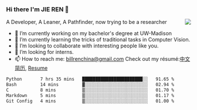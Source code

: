 ### Hi there I'm JIE REN 👋

<img align="right" src="https://github-readme-stats.vercel.app/api?username=BillRencn&show_icons=true&icon_color=0366d6&bg_color=ffffff&hide_title=true" />
A Developer, A Leaner, A Pathfinder, now trying to be a researcher

- 🔭 I’m currently working on my bachelor's degree at UW-Madison
- 🌱 I’m currently learning the tricks of traditional tasks in Computer Vision.
- 👯 I’m looking to collaborate with interesting people like you. 
- 🤔 I’m looking for interns.
- 📫 How to reach me: billrenchina@gmail.com
Check out my résumé:[中文简历](), [Resume]()

<!--START_SECTION:waka-->

```txt
Python       7 hrs 35 mins   ███████████████████████░░   91.65 %
Bash         14 mins         ▓░░░░░░░░░░░░░░░░░░░░░░░░   02.94 %
C            8 mins          ▒░░░░░░░░░░░░░░░░░░░░░░░░   01.70 %
Markdown     5 mins          ▒░░░░░░░░░░░░░░░░░░░░░░░░   01.17 %
Git Config   4 mins          ▒░░░░░░░░░░░░░░░░░░░░░░░░   01.00 %
```

<!--END_SECTION:waka-->
